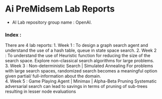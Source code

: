 # Ai PreMidsem Lab Reports

- AI Lab repository group name : OpenAI.

### Index : 

There are 4 lab reports:
		1. Week 1 : To design a graph search agent and understand the use of a hash table, queue in state space search.
		2. Week 2 : To understand the use of Heuristic function for reducing the size of the search space.  Explore non-classical search algorithms for large problems.
		3. Week 3 : Non-deterministic Search | Simulated Annealing
For problems with large search spaces, randomized search becomes a meaningful option given partial/ full-information about the domain.  
		4. Week 5 : Game Playing Agent | Minimax | Alpha-Beta Pruning Systematic adversarial search can lead to savings in terms of pruning of sub-trees resulting in lesser node evaluations

		 	
